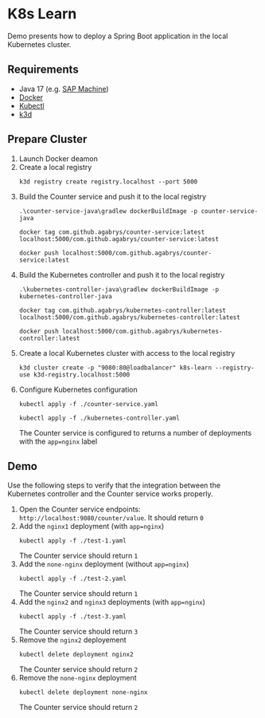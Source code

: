 # K8s Learn

Demo presents how to deploy a Spring Boot application in the local Kubernetes cluster.

## Requirements

* Java 17 (e.g. [SAP Machine](https://sapmachine.io/))
* [Docker](https://docs.docker.com/get-docker/)
* [Kubectl](https://kubernetes.io/docs/tasks/tools/#kubectl)
* [k3d](https://k3d.io/)

## Prepare Cluster

1. Launch Docker deamon
2. Create a local registry
   ```shell
   k3d registry create registry.localhost --port 5000
   ```
3. Build the Counter service and push it to the local registry
   ```shell
   .\counter-service-java\gradlew dockerBuildImage -p counter-service-java
   ```
   ```shell
   docker tag com.github.agabrys/counter-service:latest localhost:5000/com.github.agabrys/counter-service:latest
   ```
   ```shell
   docker push localhost:5000/com.github.agabrys/counter-service:latest
   ```
4. Build the Kubernetes controller and push it to the local registry
   ```shell
   .\kubernetes-controller-java\gradlew dockerBuildImage -p kubernetes-controller-java
   ```
   ```shell
   docker tag com.github.agabrys/kubernetes-controller:latest localhost:5000/com.github.agabrys/kubernetes-controller:latest
   ```
   ```shell
   docker push localhost:5000/com.github.agabrys/kubernetes-controller:latest
   ```
5. Create a local Kubernetes cluster with access to the local registry
   ```shell
   k3d cluster create -p "9080:80@loadbalancer" k8s-learn --registry-use k3d-registry.localhost:5000
   ```
6. Configure Kubernetes configuration
   ```shell
   kubectl apply -f ./counter-service.yaml
   ```
   ```shell
   kubectl apply -f ./kubernetes-controller.yaml
   ```
   The Counter service is configured to returns a number of deployments with the `app=nginx` label

## Demo

Use the following steps to verify that the integration between the Kubernetes controller and the Counter service works properly.

1. Open the Counter service endpoints: `http://localhost:9080/counter/value`. It should return `0`
2. Add the `nginx1` deployment (with `app=nginx`)
   ```shell
   kubectl apply -f ./test-1.yaml
   ```
   The Counter service should return `1`
3. Add the `none-nginx` deployment (without `app=nginx`)
   ```shell
   kubectl apply -f ./test-2.yaml
   ```
   The Counter service should return `1`
4. Add the `nginx2` and `nginx3` deployments (with `app=nginx`)
   ```shell
   kubectl apply -f ./test-3.yaml
   ```
   The Counter service should return `3`
5. Remove the `nginx2` deployement
   ```shell
   kubectl delete deployment nginx2
   ```
   The Counter service should return `2`
6. Remove the `none-nginx` deployment
   ```shell
   kubectl delete deployment none-nginx
   ```
   The Counter service should return `2`
